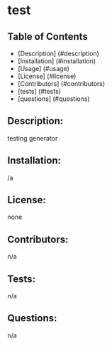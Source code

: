# test

  ## Table of Contents
  - [Description] (#description)
  - [Installation] (#installation)
  - [Usage] (#usage)
  - [License] (#license)
  - [Contributors] (#contributors)
  - [tests] (#tests)
  - [questions] (#questions)

  ## Description:
  testing generator

  ## Installation:
  /a

  ## License:
  none

  ## Contributors:
  n/a

  ## Tests:
  n/a

  ## Questions:
  n/a
